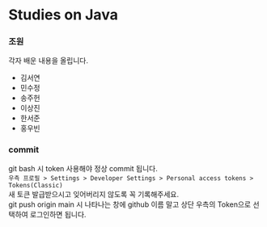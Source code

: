 # Studies on Java
### 조원
각자 배운 내용을 올립니다. </br>
- 김서연
- 민수정
- 송주헌
- 이상진
- 한서준
- 홍우빈


### commit
git bash 시 token 사용해야 정상 commit 됩니다.  </br>
`우측 프로필 > Settings > Developer Settings > Personal access tokens > Tokens(Classic)`  </br>
새 토큰 발급받으시고 잊어버리지 않도록 꼭 기록해주세요. </br>
git push origin main 시 나타나는 창에 github 이름 말고 상단 우측의 Token으로 선택하여 로그인하면 됩니다. </br>
